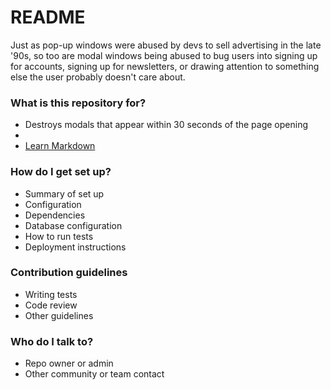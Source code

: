 # README #

Just as pop-up windows were abused by devs to sell advertising in the late '90s, so too are modal windows being abused to bug users into signing up for accounts, signing up for newsletters, or drawing attention to something else the user probably doesn't care about.

### What is this repository for? ###

* Destroys modals that appear within 30 seconds of the page opening
* 
* [Learn Markdown](https://bitbucket.org/tutorials/markdowndemo)

### How do I get set up? ###

* Summary of set up
* Configuration
* Dependencies
* Database configuration
* How to run tests
* Deployment instructions

### Contribution guidelines ###

* Writing tests
* Code review
* Other guidelines

### Who do I talk to? ###

* Repo owner or admin
* Other community or team contact